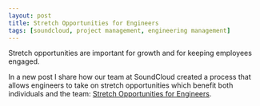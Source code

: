 ```yaml
---
layout: post
title: Stretch Opportunities for Engineers
tags: [soundcloud, project management, engineering management]
---
```


Stretch opportunities are important for growth and for keeping employees engaged. 
 
In a new post I share how our team at SoundCloud created a process that allows engineers to take on stretch opportunities which benefit both individuals and the team: [Stretch Opportunities for Engineers](https://developers.soundcloud.com/blog/stretch-opportunities-for-engineers).

